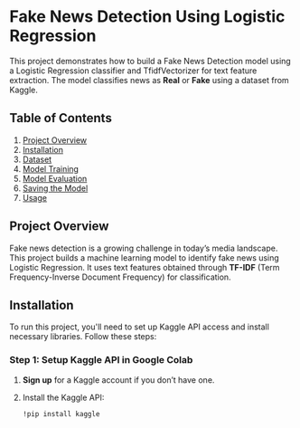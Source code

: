 # Fake News Detection Using Logistic Regression

This project demonstrates how to build a Fake News Detection model using a Logistic Regression classifier and TfidfVectorizer for text feature extraction. The model classifies news as **Real** or **Fake** using a dataset from Kaggle.

## Table of Contents
1. [Project Overview](#project-overview)
2. [Installation](#installation)
3. [Dataset](#dataset)
4. [Model Training](#model-training)
5. [Model Evaluation](#model-evaluation)
6. [Saving the Model](#saving-the-model)
7. [Usage](#usage)

## Project Overview
Fake news detection is a growing challenge in today’s media landscape. This project builds a machine learning model to identify fake news using Logistic Regression. It uses text features obtained through **TF-IDF** (Term Frequency-Inverse Document Frequency) for classification.

## Installation
To run this project, you'll need to set up Kaggle API access and install necessary libraries. Follow these steps:

### Step 1: Setup Kaggle API in Google Colab
1. **Sign up** for a Kaggle account if you don’t have one.
2. Install the Kaggle API:

   ```bash
   !pip install kaggle
